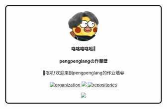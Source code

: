 <div style="background-image: url('./README.assets/back.jpg'); border-style: solid; border-color: black; border-radius: 10px;">
  	<p align="center">
     <img width="10%" src="README.assets/home.png" align="center" alt="home" style="margin: 0; border-radius:50px;  width:100px; height:100px; background-color:#eeeeee; "/>
     <p style="font-weight: bold;" align="center">咯咯咯咯哒🥚</p>
     <h4 align="center">pengpenglangの作業壁</h2>
     <p align="center">👋呕吼❗欢迎来到pengpenglang的作业墙😀</p>
    </p>
      <p align="center">
        <a href="https://github.com/cugb-cs-homework">
          <img alt="organization" src="https://img.shields.io/badge/org-cugb--cs--homework-orange?logo=Aseprite&logoColor=ff3300&style=flat" />
        </a>
        <a href="tencent://message/?uin=2300546456&Site=&Menu=yes">
          <img src="https://img.shields.io/badge/qq-contact-ff69b4?logo=Tencent QQ&logoColor=66ccff&style=flat" />
        </a>
        <a href="https://github.com/orgs/cugb-cs-homework/repositories">
          <img alt="repositories" src="https://img.shields.io/badge/repository-23-yellow?style=social&logo=CodeSandbox&logoColor=blue" />
        </a>
        <br/>
        <br/>
        <a href="https://github.com/pengpenglang">
          <img src="https://img.shields.io/badge/CREATED%20BY-pengpenglang-brightgreen?style=for-the-badge&logo=github"/>
        </a>
    </p>  
</div>


